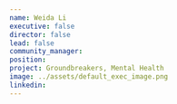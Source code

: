 ```yaml
---
name: Weida Li
executive: false
director: false
lead: false
community_manager:   
position:  
project: Groundbreakers, Mental Health
image: ../assets/default_exec_image.png
linkedin: 
---
```


